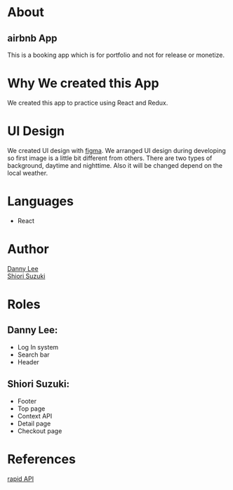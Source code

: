 # About
## airbnb App

This is a booking app which is for portfolio and not for release or monetize.

# Why We created this App
We created this app to practice using React and Redux.

# UI Design
We created UI design with [figma](https://www.figma.com/design/).
We arranged UI design during developing so first image is a little bit different from others. There are two types of background, daytime and nighttime. Also it will be changed depend on the local weather.

# Languages
- React

# Author
[Danny Lee](https://github.com/Dannyboy222) <br />
[Shiori Suzuki](https://github.com/shiory602)

# Roles
## Danny Lee:
- Log In system
- Search bar
- Header

## Shiori Suzuki:
- Footer
- Top page
- Context API
- Detail page
- Checkout page

# References
[rapid API](https://rapidapi.com/apidojo/api/hotels4/)

